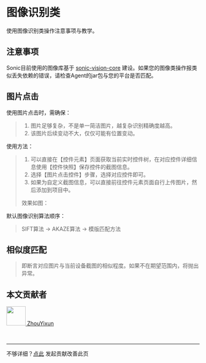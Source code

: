 # 图像识别类

使用图像识别类操作注意事项与教学。

## 注意事项

Sonic目前使用的图像库基于 [sonic-vision-core](https://github.com/SonicCloudOrg/sonic-vision-core) 建设。如果您的图像类操作报类似丢失依赖的错误，请检查Agent的jar包与您的平台是否匹配。

## 图片点击
使用图片点击时，需确保：
> 1. 图片足够复杂，不是单一简洁图片，越复杂识别精确度越高。
> 2. 该图片后续变动不大，仅仅可能有位置变动。

使用方法：
> 1. 可以直接在【控件元素】页面获取当前实时控件树，在对应控件详细信息使用【控件快照】保存控件的截图信息。
> 2. 选择【图片点击控件】步骤，选择对应控件即可。
> 3. 如果为自定义截图信息，可以直接前往控件元素页面自行上传图片，然后添加到项目中。
> 
> 效果如图：
> 
> <el-image hide-on-click-modal src="https://sonic-record-hongkong.oss-cn-hongkong.aliyuncs.com/tem.png" :preview-src-list="['https://sonic-record-hongkong.oss-cn-hongkong.aliyuncs.com/tem.png']" style="width: 300px"/>

默认图像识别算法顺序：

> SIFT算法 -> AKAZE算法 -> 模版匹配方法
 
## 相似度匹配

> 即断言对应图片与当前设备截图的相似程度。如果不在期望范围内，将抛出异常。

## 本文贡献者
<div class="cont">
<a href="https://github.com/ZhouYixun" target="_blank">
<img src="https://avatars.githubusercontent.com/u/56339314?v=4" width="50"/>
<span>ZhouYixun</span>
</a>
</div>


&nbsp;
&nbsp;
***
不够详细？[点此](https://github.com/SonicCloudOrg/sonic-offical-website/edit/main/src/markdown/doc/doc-sift.md) 发起贡献改善此页
